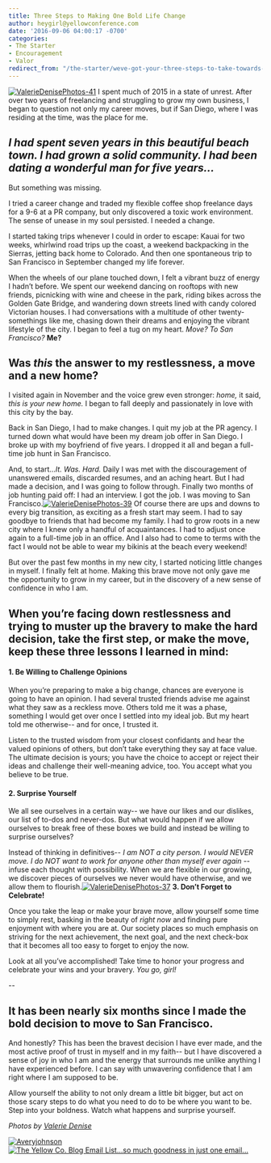 ```yaml
---
title: Three Steps to Making One Bold Life Change
author: heygirl@yellowconference.com
date: '2016-09-06 04:00:17 -0700'
categories:
- The Starter
- Encouragement
- Valor
redirect_from: "/the-starter/weve-got-your-three-steps-to-take-towards-your-next-bold-move-right-here/"
---
```


[![ValerieDenisePhotos-41](https://s3.amazonaws.com/yellow-files/blog/2016/08/ValerieDenisePhotos-41.jpg)](https://s3.amazonaws.com/yellow-files/blog/2016/08/ValerieDenisePhotos-41.jpg) I spent much of 2015 in a state of unrest. After over two years of freelancing and struggling to grow my own business, I began to question not only my career moves, but if San Diego, where I was residing at the time, was the place for me.

## _I had spent seven years in this beautiful beach town. I had grown a solid community. I had been dating a wonderful man for five years..._

But something was missing.

I tried a career change and traded my flexible coffee shop freelance days for a 9-6 at a PR company, but only discovered a toxic work environment. The sense of unease in my soul persisted. I needed a change.

I started taking trips whenever I could in order to escape: Kauai for two weeks, whirlwind road trips up the coast, a weekend backpacking in the Sierras, jetting back home to Colorado. And then one spontaneous trip to San Francisco in September changed my life forever.

When the wheels of our plane touched down, I felt a vibrant buzz of energy I hadn’t before. We spent our weekend dancing on rooftops with new friends, picnicking with wine and cheese in the park, riding bikes across the Golden Gate Bridge, and wandering down streets lined with candy colored Victorian houses. I had conversations with a multitude of other twenty-somethings like me, chasing down their dreams and enjoying the vibrant lifestyle of the city. I began to feel a tug on my heart. _Move? To San Francisco?_ __Me?__

## Was _this_ the answer to my restlessness, a move and a new home?

I visited again in November and the voice grew even stronger: _home,_ it said, _this is your new home._ I began to fall deeply and passionately in love with this city by the bay.

Back in San Diego, I had to make changes. I quit my job at the PR agency. I turned down what would have been my dream job offer in San Diego. I broke up with my boyfriend of five years. I dropped it all and began a full-time job hunt in San Francisco.

And, to start..._It. Was. Hard._ Daily I was met with the discouragement of unanswered emails, discarded resumes, and an aching heart. But I had made a decision, and I was going to follow through. Finally two months of job hunting paid off: I had an interview. I got the job. I was moving to San Francisco.[![ValerieDenisePhotos-39](https://s3.amazonaws.com/yellow-files/blog/2016/08/ValerieDenisePhotos-39.jpg)](https://s3.amazonaws.com/yellow-files/blog/2016/08/ValerieDenisePhotos-39.jpg) Of course there are ups and downs to every big transition, as exciting as a fresh start may seem. I had to say goodbye to friends that had become my family. I had to grow roots in a new city where I knew only a handful of acquaintances. I had to adjust once again to a full-time job in an office. And I also had to come to terms with the fact I would not be able to wear my bikinis at the beach every weekend!

But over the past few months in my new city, I started noticing little changes in myself. I finally felt at home. Making this brave move not only gave me the opportunity to grow in my career, but in the discovery of a new sense of confidence in who I am.

## When you’re facing down restlessness and trying to muster up the bravery to make the hard decision, take the first step, or make the move, keep these three lessons I learned in mind:

#### **1\. Be Willing to Challenge Opinions**

When you’re preparing to make a big change, chances are everyone is going to have an opinion. I had several trusted friends advise me against what they saw as a reckless move. Others told me it was a phase, something I would get over once I settled into my ideal job. But my heart told me otherwise-- and for once, I trusted it.

Listen to the trusted wisdom from your closest confidants and hear the valued opinions of others, but don’t take everything they say at face value. The ultimate decision is yours; you have the choice to accept or reject their ideas and challenge their well-meaning advice, too. You accept what you believe to be true.

#### **2\. Surprise Yourself**

We all see ourselves in a certain way-- we have our likes and our dislikes, our list of to-dos and never-dos. But what would happen if we allow ourselves to break free of these boxes we build and instead be willing to surprise ourselves?

Instead of thinking in definitives-- _I am NOT a city person. I would NEVER move. I do NOT want to work for anyone other than myself ever again_ -- infuse each thought with possibility. When we are flexible in our growing, we discover pieces of ourselves we never would have otherwise, and we allow them to flourish.[![ValerieDenisePhotos-37](https://s3.amazonaws.com/yellow-files/blog/2016/08/ValerieDenisePhotos-37.jpg)](https://s3.amazonaws.com/yellow-files/blog/2016/08/ValerieDenisePhotos-37.jpg) **3\. Don’t Forget to Celebrate!**

Once you take the leap or make your brave move, allow yourself some time to simply rest, basking in the beauty of _right now_ and finding pure enjoyment with where you are at. Our society places so much emphasis on striving for the next achievement, the next goal, and the next check-box that it becomes all too easy to forget to enjoy the now.

Look at all you’ve accomplished! Take time to honor your progress and celebrate your wins and your bravery. _You go, girl!_

--

## It has been nearly six months since I made the bold decision to move to San Francisco.

And honestly? This has been the bravest decision I have ever made, and the most active proof of trust in myself and in my faith-- but I have discovered a sense of joy in who I am and the energy that surrounds me unlike anything I have experienced before. I can say with unwavering confidence that I am right where I am supposed to be.   

Allow yourself the ability to not only dream a little bit bigger, but act on those scary steps to do what you need to do to be where you want to be. Step into your boldness. Watch what happens and surprise yourself.

_Photos by [Valerie Denise](http://www.valeriedenisephotos.com/)_

[![Averyjohnson](https://s3.amazonaws.com/yellow-files/blog/2016/08/Averyjohnson.jpg)](http://www.avery-johnson.com/)[![The Yellow Co. Blog Email List...so much goodness in just one email...](https://s3.amazonaws.com/yellow-files/blog/2016/07/EMAIL-LIST.png)](http://yellowconference.us3.list-manage2.com/subscribe?u=3f8e45f74e0653e404965e2ef&id=7cb1ced4ff)
